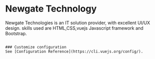 # Newgate Technology

Newgate Technologies is an IT solution provider, with excellent UI/UX design. skills used are HTML,CSS,vuejs Javascript framework and Bootstrap.
```

### Customize configuration
See [Configuration Reference](https://cli.vuejs.org/config/).
